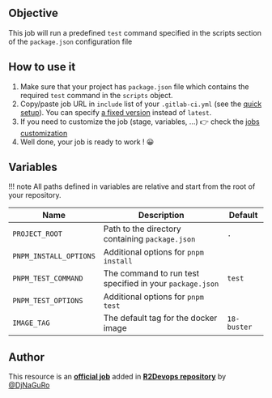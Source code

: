 ## Objective

This job will run a predefined `test` command specified in the scripts section of the `package.json` configuration file

## How to use it

1. Make sure that your project has `package.json` file which contains the required `test` command in the `scripts` object.
2. Copy/paste job URL in `include` list of your `.gitlab-ci.yml` (see the [quick setup](/use-the-hub/#quick-setup)). You can specify [a fixed version](#changelog) instead of `latest`.
3. If you need to customize the job (stage, variables, ...) 👉 check the [jobs
   customization](/use-the-hub/#jobs-customization)
4. Well done, your job is ready to work ! 😀

## Variables

!!! note
    All paths defined in variables are relative and start from the root of your
    repository.

| Name | Description | Default |
| ---- | ----------- | ------- |
| `PROJECT_ROOT` | Path to the directory containing `package.json`  | `.` |
| `PNPM_INSTALL_OPTIONS` | Additional options for `pnpm install` | ` ` |
| `PNPM_TEST_COMMAND` | The command to run test specified in your `package.json` | `test` |
| `PNPM_TEST_OPTIONS` | Additional options for `pnpm test` | ` ` |
| `IMAGE_TAG` | The default tag for the docker image | `18-buster`  |

## Author
This resource is an **[official job](https://docs.r2devops.io/faq-labels/)** added in [**R2Devops repository**](https://gitlab.com/r2devops/hub) by [@DjNaGuRo](https://gitlab.com/DjNaGuRo)